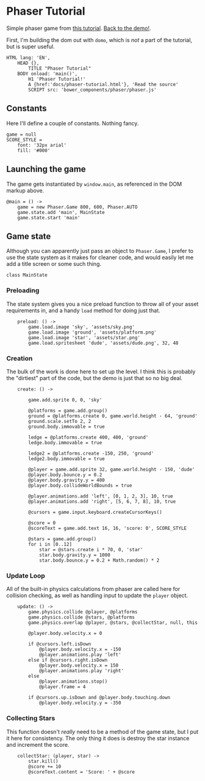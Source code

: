 # Phaser Tutorial

Simple phaser game from [this tutorial][1]. [Back to the demo!][2].

First, I'm building the dom out with `domo`, which is _not_ a part of the
tutorial, but is super useful.

    HTML lang: 'EN',
        HEAD {},
            TITLE "Phaser Tutorial"
        BODY onload: 'main()',
            H1 'Phaser Tutorial!'
            A {href:'docs/phaser-tutorial.html'}, 'Read the source'
            SCRIPT src: 'bower_components/phaser/phaser.js'

## Constants

Here I'll define a couple of constants.  Nothing fancy.

    game = null
    SCORE_STYLE =
        font: '32px arial'
        fill: '#000'

## Launching the game

The game gets instantiated by `window.main`, as referenced in the DOM markup
above.

    @main = () ->
        game = new Phaser.Game 800, 600, Phaser.AUTO
        game.state.add 'main', MainState
        game.state.start 'main'

## Game state

Although you can apparently just pass an object to `Phaser.Game`, I prefer to
use the state system as it makes for cleaner code, and would easily let me add
a title screen or some such thing.

    class MainState

### Preloading

The state system gives you a nice preload function to throw all of your asset
requirements in, and a handy `load` method for doing just that.

        preload: () ->
            game.load.image 'sky', 'assets/sky.png'
            game.load.image 'ground', 'assets/platform.png'
            game.load.image 'star', 'assets/star.png'
            game.load.spritesheet 'dude', 'assets/dude.png', 32, 48

### Creation

The bulk of the work is done here to set up the level.  I think this is probably
the "dirtiest" part of the code, but the demo is just that so no big deal.

        create: () ->

            game.add.sprite 0, 0, 'sky'

            @platforms = game.add.group()
            ground = @platforms.create 0, game.world.height - 64, 'ground'
            ground.scale.setTo 2, 2
            ground.body.immovable = true

            ledge = @platforms.create 400, 400, 'ground'
            ledge.body.immovable = true

            ledge2 = @platforms.create -150, 250, 'ground'
            ledge2.body.immovable = true

            @player = game.add.sprite 32, game.world.height - 150, 'dude'
            @player.body.bounce.y = 0.2
            @player.body.gravity.y = 400
            @player.body.collideWorldBounds = true

            @player.animations.add 'left', [0, 1, 2, 3], 10, true
            @player.animations.add 'right', [5, 6, 7, 8], 10, true

            @cursors = game.input.keyboard.createCursorKeys()

            @score = 0
            @scoreText = game.add.text 16, 16, 'score: 0', SCORE_STYLE

            @stars = game.add.group()
            for i in [0..12]
                star = @stars.create i * 70, 0, 'star'
                star.body.gravity.y = 1000
                star.body.bounce.y = 0.2 + Math.random() * 2

### Update Loop

All of the built-in physics calculations from phaser are called here for
collision checking, as well as handling input to update the `player` object.

        update: () ->
            game.physics.collide @player, @platforms
            game.physics.collide @stars, @platforms
            game.physics.overlap @player, @stars, @collectStar, null, this

            @player.body.velocity.x = 0

            if @cursors.left.isDown
                @player.body.velocity.x = -150
                @player.animations.play 'left'
            else if @cursors.right.isDown
                @player.body.velocity.x = 150
                @player.animations.play 'right'
            else
                @player.animations.stop()
                @player.frame = 4

            if @cursors.up.isDown and @player.body.touching.down
                @player.body.velocity.y = -350

### Collecting Stars

This function doesn't _really_ need to be a method of the game state, but I
put it here for consistency.  The only thing it does is destroy the star
instance and increment the score.

        collectStar: (player, star) ->
            star.kill()
            @score += 10
            @scoreText.content = 'Score: ' + @score

[1]: http://www.photonstorm.com/phaser/tutorial-making-your-first-phaser-game
[2]: ../phaser-tutorial.html